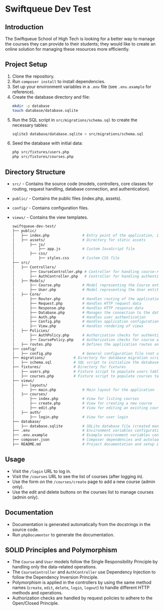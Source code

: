 # Swiftqueue Dev Test

## Introduction
The Swiftqueue School of High Tech is looking for a better way to manage the courses they can provide to their students; they would like to create an online solution for managing these resources more efficiently.

## Project Setup
1. Clone the repository.
2. Run `composer install` to install dependencies.
3. Set up your environment variables in a `.env` file (see `.env.example` for reference).
4. Create the database directory and file:
    ```sh
    mkdir -p database
    touch database/database.sqlite
    ```
5. Run the SQL script in `src/migrations/schema.sql` to create the necessary tables:
    ```sh
    sqlite3 database/database.sqlite < src/migrations/schema.sql
    ```
6. Seed the database with initial data:
    ```sh
    php src/fixtures/users.php
    php src/fixtures/courses.php
    ```
## Directory Structure
- `src/` - Contains the source code (models, controllers, core classes for routing, request handling, database connection, and authentication).
- `public/` - Contains the public files (index.php, assets).
- `config/` - Contains configuration files.
- `views/` - Contains the view templates.

  ```sh
  swiftqueue-dev-test/
  ├── public/
  │   ├── index.php               # Entry point of the application, initializes the app
  │   ├── assets/                 # Directory for static assets
  │       ├── js/
  │           ├── app.js          # Custom JavaScript file
  │       ├── css/
  │           ├── styles.css      # Custom CSS file
  ├── src/
  │   ├── Controllers/
  │       ├── CourseController.php # Controller for handling course-related requests
  │       ├── AuthController.php   # Controller for handling authentication requests
  │   ├── Models/
  │       ├── Course.php          # Model representing the Course entity
  │       ├── User.php            # Model representing the User entity
  │   ├── Core/
  │       ├── Router.php          # Handles routing of the application
  │       ├── Request.php         # Handles HTTP request data
  │       ├── Response.php        # Handles HTTP response data
  │       ├── Database.php        # Manages the connection to the database
  │       ├── Auth.php            # Handles user authentication
  │       ├── Config.php          # Handles application configuration
  │       ├── View.php            # Handles rendering of views
  │   ├── Policies/
  │       ├── AuthPolicy.php      # Authorization checks for authentication
  │       ├── CoursePolicy.php    # Authorization checks for course actions
  │   ├── routes.php              # Defines the application routes and their middlewares
  ├── config/
  │   ├── config.php              # General configuration file (not used with .env in this case)
  ├── migrations/             # Directory for database migration scripts
  │   ├── schema.sql          # SQL script to initialize the database schema
  ├── fixtures/               # Directory for fixtures
  │   ├── users.php           # Fixture script to populate users table
  │   ├── courses.php         # Fixture script to populate courses table
  ├── views/
  │   ├── layouts/
  │       ├── main.php            # Main layout for the application
  │   ├── courses/
  │       ├── index.php           # View for listing courses
  │       ├── create.php          # View for creating a new course
  │       ├── edit.php            # View for editing an existing course
  │   ├── auth/
  │       ├── login.php           # View for user login
  ├── database/
  │   ├── database.sqlite         # SQLite database file (created manually)
  ├── .env                        # Environment variables configuration
  ├── .env.example                # Example environment variables configuration
  ├── composer.json               # Composer dependencies and autoload configuration
  ├── README.md                   # Project documentation and setup instructions
  ```

## Usage
- Visit the `/login` URL to log in.
- Visit the `/courses` URL to see the list of courses (after logging in).
- Use the form on the `/courses/create` page to add a new course (admin only).
- Use the edit and delete buttons on the courses list to manage courses (admin only).

## Documentation
- Documentation is generated automatically from the docstrings in the source code.
- Run `phpDocumentor` to generate the documentation.

## SOLID Principles and Polymorphism
- The `Course` and `User` models follow the Single Responsibility Principle by handling only the data-related operations.
- The `CourseController` and `AuthController` use Dependency Injection to follow the Dependency Inversion Principle.
- Polymorphism is applied in the controllers by using the same method names (`create`, `edit`, `delete`, `login`, `logout`) to handle different HTTP methods and operations.
- Authorization checks are handled by request policies to adhere to the Open/Closed Principle.
